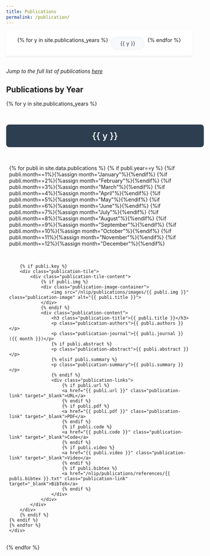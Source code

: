 ```yaml
---
title: Publications
permalink: /publication/
---
```

<style>
.publication-container {
  width: 100%;
  padding: 1rem 0.5rem;
  max-width: 100%;
  margin: 0;
}

.publication-tile {
  background: white;
  border-radius: 8px;
  box-shadow: 0 2px 4px rgba(0,0,0,0.1);
  overflow: hidden;
  transition: all 0.3s ease;
  width: 100%;
  margin-bottom: 2rem;
  cursor: pointer;
}

.publication-tile:hover {
  transform: translateY(-5px);
  box-shadow: 0 4px 8px rgba(0,0,0,0.15);
}

.publication-tile.expanded {
  transform: scale(1.02);
  box-shadow: 0 8px 16px rgba(0,0,0,0.2);
}

.publication-tile-content {
  display: flex;
  flex-direction: row;
  align-items: stretch;
  max-width: 100%;
  margin: 0;
}

.publication-image-container {
  flex: 0 0 400px;
  overflow: hidden;
}

.publication-image {
  width: 100%;
  height: 100%;
  object-fit: cover;
}

.publication-content {
  flex: 1;
  padding: 1.5rem 1rem;
  display: flex;
  flex-direction: column;
}

.publication-title {
  font-size: 1.2rem;
  font-weight: 600;
  margin-bottom: 0.5rem;
  color: #2c3e50;
}

.publication-authors {
  font-size: 0.9rem;
  color: #666;
  margin-bottom: 0.5rem;
}

.publication-journal {
  font-size: 0.85rem;
  color: #888;
  margin-bottom: 1rem;
}

.publication-summary {
  font-size: 0.9rem;
  line-height: 1.5;
  color: #444;
  margin-bottom: 1rem;
  display: none;
  cursor: pointer;
  position: relative;
}

.publication-summary.preview {
  display: block;
  max-height: 3em;
  overflow: hidden;
  text-overflow: ellipsis;
  display: -webkit-box;
  -webkit-line-clamp: 2;
  -webkit-box-orient: vertical;
}

.publication-tile.expanded .publication-summary {
  display: block;
  max-height: none;
  -webkit-line-clamp: none;
}

.publication-abstract {
  font-size: 0.9rem;
  line-height: 1.6;
  color: #444;
  margin-bottom: 1rem;
  display: none;
  cursor: pointer;
  position: relative;
}

.publication-abstract.preview {
  display: block;
  max-height: 4.8em;
  overflow: hidden;
  text-overflow: ellipsis;
  display: -webkit-box;
  -webkit-line-clamp: 3;
  -webkit-box-orient: vertical;
}

.publication-tile.expanded .publication-abstract {
  display: block;
  max-height: none;
  -webkit-line-clamp: none;
}

.publication-links {
  display: flex;
  gap: 0.8rem;
  flex-wrap: wrap;
  margin-top: auto;
}

.publication-link {
  padding: 0.5rem 1rem;
  background: #2c3e50;
  border-radius: 4px;
  font-size: 0.85rem;
  color: white;
  text-decoration: none;
  transition: all 0.2s ease;
  display: flex;
  align-items: center;
  gap: 0.5rem;
}

.publication-link:hover {
  background: #34495e;
  transform: translateY(-2px);
  box-shadow: 0 2px 4px rgba(0,0,0,0.1);
}

.publication-link svg {
  width: 16px;
  height: 16px;
  fill: currentColor;
}

.year-section {
  margin: 3rem 0 2rem;
}

.year-header {
  background: #2c3e50;
  color: white;
  padding: 1rem 1rem;
  border-radius: 8px;
  margin-bottom: 2rem;
  font-size: 1.5rem;
  font-weight: 600;
  width: 100%;
  text-align: center;
}

.year-content {
  display: flex;
  flex-direction: column;
  gap: 2rem;
  padding: 1rem 0.5rem;
  max-width: 100%;
  margin: 0;
}

.expand-icon {
  position: absolute;
  right: 1rem;
  top: 1rem;
  width: 24px;
  height: 24px;
  transition: transform 0.3s ease;
}

.publication-tile.expanded .expand-icon {
  transform: rotate(180deg);
}

/* Custom scrollbar styling */
.publication-container::-webkit-scrollbar {
  height: 8px;
}

.publication-container::-webkit-scrollbar-track {
  background: #f1f1f1;
  border-radius: 4px;
}

.publication-container::-webkit-scrollbar-thumb {
  background: #888;
  border-radius: 4px;
}

.publication-container::-webkit-scrollbar-thumb:hover {
  background: #555;
}

.year-nav {
  position: sticky;
  top: 0;
  background: white;
  padding: 1rem 0;
  margin-bottom: 2rem;
  border-bottom: 1px solid #eee;
  z-index: 100;
  box-shadow: 0 2px 4px rgba(0,0,0,0.05);
}

.year-nav-container {
  max-width: 100%;
  margin: 0;
  display: flex;
  gap: 0.5rem;
  overflow-x: auto;
  padding: 0 0.5rem;
  scrollbar-width: none; /* Firefox */
  -ms-overflow-style: none; /* IE and Edge */
  justify-content: center;
}

.year-nav-container::-webkit-scrollbar {
  display: none; /* Chrome, Safari, Opera */
}

.year-nav-item {
  padding: 0.5rem 1.5rem;
  background: #f8f9fa;
  border-radius: 20px;
  color: #2c3e50;
  text-decoration: none;
  white-space: nowrap;
  transition: all 0.2s ease;
  font-size: 0.9rem;
  border: 1px solid #e9ecef;
}

.year-nav-item:hover {
  background: #e9ecef;
  color: #2c3e50;
  border-color: #2c3e50;
}

.year-nav-item.active {
  background: #2c3e50;
  color: white;
  border-color: #2c3e50;
  font-weight: 500;
}

/* Go to Top Button */
.go-to-top {
  position: fixed;
  bottom: 2rem;
  right: 2rem;
  background: #2c3e50;
  color: white;
  width: 40px;
  height: 40px;
  border-radius: 50%;
  display: flex;
  align-items: center;
  justify-content: center;
  cursor: pointer;
  opacity: 0;
  visibility: hidden;
  transition: all 0.3s ease;
  box-shadow: 0 2px 8px rgba(0,0,0,0.2);
  z-index: 1000;
}

.go-to-top.visible {
  opacity: 1;
  visibility: visible;
}

.go-to-top:hover {
  background: #34495e;
  transform: translateY(-3px);
  box-shadow: 0 4px 12px rgba(0,0,0,0.3);
}

.go-to-top svg {
  width: 20px;
  height: 20px;
  fill: currentColor;
}

/* Add these styles before the closing style tag */
.bibtex-modal {
  display: none;
  position: fixed;
  top: 0;
  left: 0;
  width: 100%;
  height: 100%;
  background: rgba(0, 0, 0, 0.5);
  z-index: 1000;
  justify-content: center;
  align-items: center;
}

.bibtex-modal.active {
  display: flex;
}

.bibtex-content {
  background: white;
  padding: 2rem;
  border-radius: 8px;
  max-width: 80%;
  max-height: 80vh;
  overflow-y: auto;
  position: relative;
  box-shadow: 0 4px 12px rgba(0, 0, 0, 0.2);
}

.bibtex-content pre {
  margin: 0;
  white-space: pre-wrap;
  font-family: monospace;
  font-size: 0.9rem;
  line-height: 1.5;
  color: #2c3e50;
  background: #f8f9fa;
  padding: 1rem;
  border-radius: 4px;
  border: 1px solid #e9ecef;
}

.bibtex-header {
  display: flex;
  justify-content: space-between;
  align-items: center;
  margin-bottom: 1rem;
  padding-bottom: 0.5rem;
  border-bottom: 1px solid #e9ecef;
}

.bibtex-title {
  font-size: 1.1rem;
  font-weight: 600;
  color: #2c3e50;
}

.bibtex-actions {
  display: flex;
  gap: 0.5rem;
}

.copy-bibtex {
  padding: 0.4rem 0.8rem;
  background: #2c3e50;
  color: white;
  border: none;
  border-radius: 4px;
  cursor: pointer;
  font-size: 0.85rem;
  display: flex;
  align-items: center;
  gap: 0.5rem;
  transition: all 0.2s ease;
}

.copy-bibtex:hover {
  background: #34495e;
  transform: translateY(-1px);
}

.copy-bibtex svg {
  width: 16px;
  height: 16px;
  fill: currentColor;
}

.close-bibtex {
  width: 24px;
  height: 24px;
  cursor: pointer;
  color: #666;
  transition: color 0.2s;
  display: flex;
  align-items: center;
  justify-content: center;
}

.close-bibtex:hover {
  color: #2c3e50;
}
</style>

<script>
document.addEventListener('DOMContentLoaded', function() {
  const tiles = document.querySelectorAll('.publication-tile');
  tiles.forEach(tile => {
    const summary = tile.querySelector('.publication-summary');
    const abstract = tile.querySelector('.publication-abstract');
    
    if (summary) {
      summary.classList.add('preview');
      summary.addEventListener('click', function(e) {
        e.stopPropagation();
        tile.classList.toggle('expanded');
      });
    }
    
    if (abstract) {
      abstract.classList.add('preview');
      abstract.addEventListener('click', function(e) {
        e.stopPropagation();
        tile.classList.toggle('expanded');
      });
    }
  });

  // Year navigation functionality
  const yearNavItems = document.querySelectorAll('.year-nav-item');
  const yearSections = document.querySelectorAll('.year-section');
  
  // Update active state based on scroll position
  function updateActiveYear() {
    const scrollPosition = window.scrollY + 100; // Offset for better trigger point
    
    yearSections.forEach(section => {
      const year = section.querySelector('.year-header').textContent;
      const sectionTop = section.offsetTop - 100;
      const sectionBottom = sectionTop + section.offsetHeight;
      
      if (scrollPosition >= sectionTop && scrollPosition < sectionBottom) {
        yearNavItems.forEach(item => {
          item.classList.remove('active');
          if (item.textContent === year) {
            item.classList.add('active');
          }
        });
      }
    });
  }

  // Smooth scroll to year section
  yearNavItems.forEach(item => {
    item.addEventListener('click', function(e) {
      e.preventDefault();
      const targetId = this.getAttribute('href');
      const targetSection = document.querySelector(targetId);
      if (targetSection) {
        targetSection.scrollIntoView({ behavior: 'smooth', block: 'start' });
      }
    });
  });

  // Update active state on scroll
  window.addEventListener('scroll', updateActiveYear);
  // Initial active state
  updateActiveYear();

  // Go to Top functionality
  const goToTopButton = document.createElement('div');
  goToTopButton.className = 'go-to-top';
  goToTopButton.innerHTML = `
    <svg viewBox="0 0 24 24">
      <path d="M7.41 15.41L12 10.83l4.59 4.58L18 14l-6-6-6 6zM5 18v2h14v-2H5z"/>
    </svg>
  `;
  document.body.appendChild(goToTopButton);

  // Show/hide button based on scroll position
  window.addEventListener('scroll', function() {
    if (window.scrollY > 300) {
      goToTopButton.classList.add('visible');
    } else {
      goToTopButton.classList.remove('visible');
    }
  });

  // Smooth scroll to top when clicked
  goToTopButton.addEventListener('click', function() {
    window.scrollTo({
      top: 0,
      behavior: 'smooth'
    });
  });

  // Create BibTeX modal
  const modal = document.createElement('div');
  modal.className = 'bibtex-modal';
  modal.innerHTML = `
    <div class="bibtex-content">
      <div class="bibtex-header">
        <div class="bibtex-title">BibTeX Entry</div>
        <div class="bibtex-actions">
          <button class="copy-bibtex">
            <svg viewBox="0 0 24 24">
              <path d="M16 1H4c-1.1 0-2 .9-2 2v14h2V3h12V1zm3 4H8c-1.1 0-2 .9-2 2v14c0 1.1.9 2 2 2h11c1.1 0 2-.9 2-2V7c0-1.1-.9-2-2-2zm0 16H8V7h11v14z"/>
            </svg>
            Copy
          </button>
          <div class="close-bibtex">
            <svg viewBox="0 0 24 24">
              <path d="M19 6.41L17.59 5 12 10.59 6.41 5 5 6.41 10.59 12 5 17.59 6.41 19 12 13.41 17.59 19 19 17.59 13.41 12z"/>
            </svg>
          </div>
        </div>
      </div>
      <pre></pre>
    </div>
  `;
  document.body.appendChild(modal);

  // Handle BibTeX links
  const links = document.querySelectorAll('.publication-link');
  links.forEach(link => {
    const text = link.textContent.toLowerCase();
    
    if (text.includes('bibtex')) {
      link.addEventListener('click', async function(e) {
        e.preventDefault();
        e.stopPropagation();
        
        const bibtexUrl = this.getAttribute('href');
        try {
          const response = await fetch(bibtexUrl);
          const bibtexContent = await response.text();
          const preElement = modal.querySelector('pre');
          preElement.textContent = bibtexContent;
          modal.classList.add('active');
        } catch (error) {
          console.error('Error loading BibTeX:', error);
        }
      });
    }
  });

  // Copy BibTeX content
  const copyButton = modal.querySelector('.copy-bibtex');
  copyButton.addEventListener('click', () => {
    const bibtexContent = modal.querySelector('pre').textContent;
    navigator.clipboard.writeText(bibtexContent).then(() => {
      const originalText = copyButton.innerHTML;
      copyButton.innerHTML = `
        <svg viewBox="0 0 24 24">
          <path d="M9 16.17L4.83 12l-1.42 1.41L9 19 21 7l-1.41-1.41L9 16.17z"/>
        </svg>
        Copied!
      `;
      setTimeout(() => {
        copyButton.innerHTML = originalText;
      }, 2000);
    });
  });

  // Close modal when clicking close button or outside
  modal.querySelector('.close-bibtex').addEventListener('click', () => {
    modal.classList.remove('active');
  });

  modal.addEventListener('click', (e) => {
    if (e.target === modal) {
      modal.classList.remove('active');
    }
  });

  // Close modal with Escape key
  document.addEventListener('keydown', (e) => {
    if (e.key === 'Escape' && modal.classList.contains('active')) {
      modal.classList.remove('active');
    }
  });
});
</script>

<div class="year-nav">
  <div class="year-nav-container">
    {% for y in site.publications_years %}
    <a href="#year-{{ y }}" class="year-nav-item">{{ y }}</a>
    {% endfor %}
  </div>
</div>

<p><i>Jump to the full list of publications <a href="#full-list">here</a></i></p>

<h2>Publications by Year</h2>
{% for y in site.publications_years %}
<div class="year-section" id="year-{{ y }}">
    <div class="year-header">{{ y }}</div>
    <div class="year-content">
    {% for publi in site.data.publications %}
    {% if publi.year==y %}
        {%if publi.month==1%}{%assign month="January"%}{%endif%}
        {%if publi.month==2%}{%assign month="February"%}{%endif%}
        {%if publi.month==3%}{%assign month="March"%}{%endif%}
        {%if publi.month==4%}{%assign month="April"%}{%endif%}
        {%if publi.month==5%}{%assign month="May"%}{%endif%}
        {%if publi.month==6%}{%assign month="June"%}{%endif%}
        {%if publi.month==7%}{%assign month="July"%}{%endif%}
        {%if publi.month==8%}{%assign month="August"%}{%endif%}
        {%if publi.month==9%}{%assign month="September"%}{%endif%}
        {%if publi.month==10%}{%assign month="October"%}{%endif%}
        {%if publi.month==11%}{%assign month="November"%}{%endif%}
        {%if publi.month==12%}{%assign month="December"%}{%endif%}

        {% if publi.key %}
        <div class="publication-tile">
            <div class="publication-tile-content">
                {% if publi.img %}
                <div class="publication-image-container">
                    <img src="/nlip/publications/images/{{ publi.img }}" class="publication-image" alt="{{ publi.title }}">
                </div>
                {% endif %}
                <div class="publication-content">
                    <h3 class="publication-title">{{ publi.title }}</h3>
                    <p class="publication-authors">{{ publi.authors }}</p>
                    <p class="publication-journal">{{ publi.journal }} ({{ month }})</p>
                    {% if publi.abstract %}
                    <p class="publication-abstract">{{ publi.abstract }}</p>
                    {% elsif publi.summary %}
                    <p class="publication-summary">{{ publi.summary }}</p>
                    {% endif %}
                    <div class="publication-links">
                        {% if publi.url %}
                        <a href="{{ publi.url }}" class="publication-link" target="_blank">URL</a>
                        {% endif %}
                        {% if publi.pdf %}
                        <a href="{{ publi.pdf }}" class="publication-link" target="_blank">PDF</a>
                        {% endif %}
                        {% if publi.code %}
                        <a href="{{ publi.code }}" class="publication-link" target="_blank">Code</a>
                        {% endif %}
                        {% if publi.video %}
                        <a href="{{ publi.video }}" class="publication-link" target="_blank">Video</a>
                        {% endif %}
                        {% if publi.bibtex %}
                        <a href="/nlip/publications/references/{{ publi.bibtex }}.txt" class="publication-link" target="_blank">BibTeX</a>
                        {% endif %}
                    </div>
                </div>
            </div>
        </div>
        {% endif %}
    {% endif %}
    {% endfor %}
    </div>
</div>
{% endfor %}
